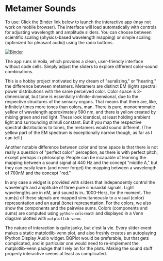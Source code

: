 # Metamer Sounds
To use:
Click the Binder link below to launch the interactive app (may not work on mobile browser). The interface will load automatically with controls for adjusting wavelength and amplitude sliders. You can choose between scientific scaling (physics-based wavelength mapping) or simple scaling (optimized for pleasant audio) using the radio buttons.

[![Binder](https://mybinder.org/badge_logo.svg)](https://mybinder.org/v2/gh/ClayCampaigne/metamer-sounds/HEAD?urlpath=voila%2Frender%2Fmetamer_sounds.ipynb)

The app runs in Voila, which provides a clean, user-friendly interface without code cells. Simply adjust the sliders to explore different color-sound combinations.

This is a hobby project motivated by my dream of "auralizing," or "hearing," the difference between metamers. 
Metamers are distinct EM (light) spectral power distributions with the same perceived color.
Color space is 3-dimensional, but tone is essentially infinite-dimensional, due to the respective structures of the sensory organs.
That means that there are, like, infinitely times more tones than colors, man. 
There is pure, monochromatic yellow of wavelength approximately 590 nm, and there is yellow created by mixing green and red light. 
These look identical, at least holding ambient light and surrounding stimuli constant. 
But if you map the respective spectral distributions to tones, the metamers would sound different. 
(The yellow part of the EM spectrum is exceptionally narrow though, as far as I can tell.)

Another notable difference between color and tone space is that there is not really a question of "perfect color" perception, as there is with perfect pitch, except perhaps in philosophy. 
People can be incapable of learning the mapping between a sound signal at 440 Hz and the concept "middle A," but they can easily learn (and never forget) the mapping between a wavelength of 700nM and the concept "red."

In any case a widget is provided with sliders that independently control the wavelength and amplitude of three pure sinusoidal signals.
Light wavelengths are in nM, and sound is in...1000-Herz, for the moment.
The sum(s) of these signals are mapped simultaneously to a visual (color) representation and an aural (tone) representation. 
For the colors, we also show the components and the pairwise sums. 
Colors (components and sums) are computed using `python-colormath` and displayed in a Venn diagram plotted with `matplotlib-venn`. 


The nature of interaction is quite janky, but c'est la vie. 
Every slider event makes a static matplotlib-venn plot, and also freshly creates an autoplaying IPython Display Audio widget.
BQPlot would be preferable, but that gets complicated, and in particular one would need to re-implement the matplotlib-venn packge that I rely on for the plots.
Making the sound stuff properly interactive seems at least as complicated.

